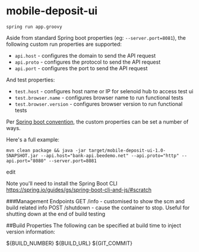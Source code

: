 # mobile-deposit-ui

```
spring run app.groovy
```

Aside from standard Spring boot properties (eg: `--server.port=8081`), the following custom run properties are supported:

* `api.host` - configures the domain to send the API request
* `api.proto` - configures the protocol to send the API request
* `api.port` - configures the port to send the API request

And test properties:

* `test.host` - configures host name or IP for selenoid hub to access test ui
* `test.browser.name` - configures browser name to run functional tests
* `test.browser.version` - configures browser version to run functional tests

Per [Spring boot convention](http://docs.spring.io/spring-boot/docs/current/reference/html/boot-features-external-config.html), the custom properties can be set a number of ways.

Here's a full example:
```
mvn clean package && java -jar target/mobile-deposit-ui-1.0-SNAPSHOT.jar --api.host="bank-api.beedemo.net" --api.proto="http" --api.port="8080" --server.port=8081
```

edit

Note you'll need to install the Spring Boot CLI https://spring.io/guides/gs/spring-boot-cli-and-js/#scratch

###Management Endpoints
GET /info - customised to show the scm and build related info
POST /shutdown - cause the container to stop. Useful for 
shutting down at the end of build testing

##Build Properties
The following can be specified at build time to inject version information:

${BUILD_NUMBER}
${BUILD_URL}
${GIT_COMMIT}
